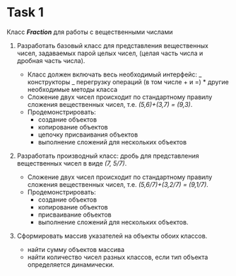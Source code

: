 # Task 1

Класс **_Fraction_** для работы с вещественными числами

1. Разработать базовый класс для представления вещественных чисел, задаваемых
   парой целых чисел, (целая часть числа и дробная часть числа).
   - Класс должен включать весь необходимый интерфейс: _ конструкторы _
     перегрузку операций (в том числе + и =) \* другие необходимые методы класса
   - Сложение двух чисел происходит по стандартному правилу сложения
     вещественных чисел, т.е. _(5,6)+(3,7) = (9,3)_.
   - Продемонстрировать:
     - создание объектов
     - копирование объектов
     - цепочку присваивания объектов
     - выполнение сложений для нескольких объектов
2. Разработать производный класс: дробь для представления вещественных чисел в
   виде _(7, 5/7)_.

   - Сложение двух чисел происходит по стандартному правилу сложения
     вещественных чисел, т.е. _(5,6/7)+(3,2/7) = (9,1/7)_.
   - Продемонстрировать:
     - создание объектов
     - копирование объектов
     - присваивание объектов
     - выполнение сложений для нескольких объектов.

3. Сформировать массив указателей на объекты обоих классов.
   - найти сумму объектов массива
   - найти количество чисел разных классов, если тип объекта определяется
     динамически.
